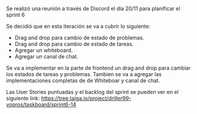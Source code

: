 Se realizó una reunión a través de Discord el día 20/11 para planificar el sprint 6

Se decidió que en esta iteración se va a cubrir lo siguiente:

* Drag and drop para cambio de estado de problemas.
* Drag and drop para cambio de estado de tareas.
* Agregar un whiteboard.
* Agregar un canal de chat.

Se va a implementar en la parte de frontend un drag and drop para cambiar los estados de tareas y problemas. Tambien se va a agregar las implementaciones completas de de Whiteboar y canal de chat.

Las User Stories puntuadas y el backlog del sprint se pueden ver en el siguiente link: 
https://tree.taiga.io/project/driller99-vopros/taskboard/sprint6-14